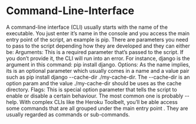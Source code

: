 # Command-Line-Interface
A command-line interface (CLI) usually starts with the name of the executable. You just enter it’s name in the console and you access the main entry point of the script, an example is pip.
There are parameters you need to pass to the script depending how they are developed and they can either be:
Arguments: This is a required parameter that’s passed to the script. If you don’t provide it, the CLI will run into an error. For instance, django is the argument in this command: pip install django.
Options: As the name implies, its is an optional parameter which usually comes in a name and a value pair such as pip install django --cache-dir ./my-cache-dir. The --cache-dir is an option param and the value ./my-cache-dir should be uses as the cache directory.
Flags: This is special option parameter that tells the script to enable or disable a certain behaviour. The most common one is probably --help.
With complex CLIs like the Heroku Toolbelt, you’ll be able access some commands that are all grouped under the main entry point . They are usually regarded as commands or sub-commands.

